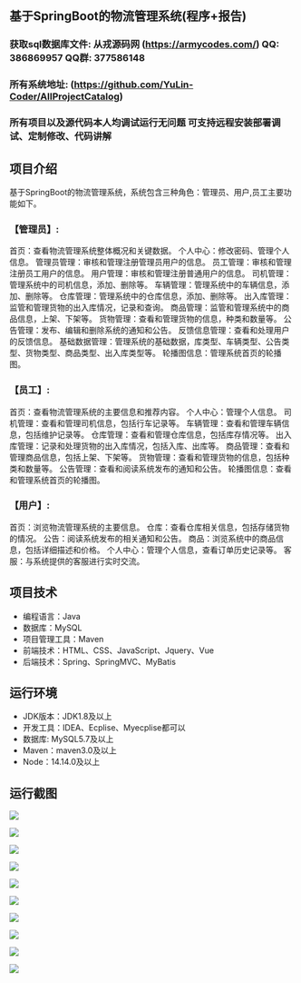 ## 基于SpringBoot的物流管理系统(程序+报告)

###  获取sql数据库文件: 从戎源码网 (https://armycodes.com/) QQ: 386869957 QQ群: 377586148
###  所有系统地址: (https://github.com/YuLin-Coder/AllProjectCatalog) 
###  所有项目以及源代码本人均调试运行无问题 可支持远程安装部署调试、定制修改、代码讲解

## 项目介绍
基于SpringBoot的物流管理系统，系统包含三种角色：管理员、用户,员工主要功能如下。

### 【管理员】:
首页：查看物流管理系统整体概况和关键数据。
个人中心：修改密码、管理个人信息。
管理员管理：审核和管理注册管理员用户的信息。
员工管理：审核和管理注册员工用户的信息。
用户管理：审核和管理注册普通用户的信息。
司机管理：管理系统中的司机信息，添加、删除等。
车辆管理：管理系统中的车辆信息，添加、删除等。
仓库管理：管理系统中的仓库信息，添加、删除等。
出入库管理：监管和管理货物的出入库情况，记录和查询。
商品管理：监管和管理系统中的商品信息，上架、下架等。
货物管理：查看和管理货物的信息，种类和数量等。
公告管理：发布、编辑和删除系统的通知和公告。
反馈信息管理：查看和处理用户的反馈信息。
基础数据管理：管理系统的基础数据，库类型、车辆类型、公告类型、货物类型、商品类型、出入库类型等。
轮播图信息：管理系统首页的轮播图。

### 【员工】:
首页：查看物流管理系统的主要信息和推荐内容。
个人中心：管理个人信息。
司机管理：查看和管理司机信息，包括行车记录等。
车辆管理：查看和管理车辆信息，包括维护记录等。
仓库管理：查看和管理仓库信息，包括库存情况等。
出入库管理：记录和处理货物的出入库情况，包括入库、出库等。
商品管理：查看和管理商品信息，包括上架、下架等。
货物管理：查看和管理货物的信息，包括种类和数量等。
公告管理：查看和阅读系统发布的通知和公告。
轮播图信息：查看和管理系统首页的轮播图。

### 【用户】:
首页：浏览物流管理系统的主要信息。
仓库：查看仓库相关信息，包括存储货物的情况。
公告：阅读系统发布的相关通知和公告。
商品：浏览系统中的商品信息，包括详细描述和价格。
个人中心：管理个人信息，查看订单历史记录等。
客服：与系统提供的客服进行实时交流。

## 项目技术
- 编程语言：Java
- 数据库：MySQL
- 项目管理工具：Maven
- 前端技术：HTML、CSS、JavaScript、Jquery、Vue
- 后端技术：Spring、SpringMVC、MyBatis

## 运行环境
- JDK版本：JDK1.8及以上
- 开发工具：IDEA、Ecplise、Myecplise都可以
- 数据库: MySQL5.7及以上
- Maven：maven3.0及以上
- Node：14.14.0及以上

## 运行截图
![](screenshot/1.png)

![](screenshot/2.png)

![](screenshot/3.png)

![](screenshot/4.png)

![](screenshot/5.png)

![](screenshot/6.png)

![](screenshot/7.png)

![](screenshot/8.png)

![](screenshot/9.png)

![](screenshot/10.png)